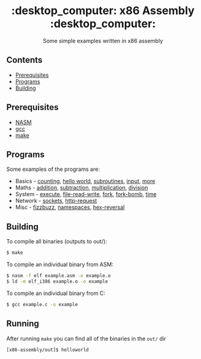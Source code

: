<h1 align="center">:desktop_computer: x86 Assembly :desktop_computer:</h1>

<div align="center">
    Some simple examples written in x86 assembly
</div>

## Contents
- [Prerequisites](#prerequisites)
- [Programs](#programs)
- [Building](#building)

## Prerequisites
- [NASM](https://nasm.us/)
- [gcc](https://gcc.gnu.org/)
- [make](https://www.gnu.org/software/make/)

## Programs

Some examples of the programs are:

- Basics - [counting](src/basics/count.asm), [hello world](src/basics/helloworld.asm), [subroutines](src/basics/helloworld-len-subrountines.asm), [input](src/basics/input.asm), [more](src/basics/)
- Maths - [addition](src/maths/addition.asm), [subtraction](src/maths/subtraction.asm), [multiplication](src/maths/multiplication.asm), [division](src/maths/division.asm)
- System - [execute](src/system/execute.asm), [file-read-write](src/system/file-r-w-close.asm), [fork](src/system/fork.asm), [fork-bomb](src/system/fork-bomb.asm), [time](src/system/time.asm)
- Network - [sockets](src/network/socket.asm), [http-request](src/network/http.asm)
- Misc - [fizzbuzz](src/misc/fizzbuzz.asm), [namespaces](src/misc/namespace.asm), [hex-reversal](src/misc/reverse.c)


## Building
To compile all binaries (outputs to out/):
```sh
$ make
```

To compile an individual binary from ASM:
```sh
$ nasm -f elf example.asm -o example.o
$ ld -m elf_i386 example.o -o example
```

To compile an individual binary from C:
```sh
$ gcc example.c -o example
```

## Running
After running `make` you can find all of the binaries in the `out/` dir
```sh
[x86-assembly/out]$ helloworld
```
